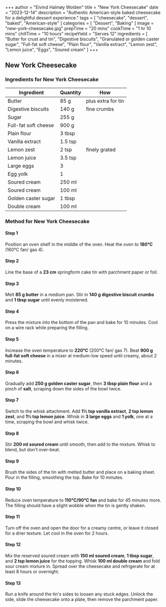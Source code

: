 +++
author = "Eivind Halmøy Wolden"
title = "New York Cheesecake"
date = "2023-12-14"
description = "Authentic American-style baked cheesecake for a delightful dessert experience."
tags = [
    "cheesecake",
    "dessert",
    "baked",
    "American-style"
]
categories = [
    "Dessert",
    "Baking"
]
image = "new-york-cheesecake.jpg"
prepTime = "20 mins"
cookTime = "1 hr 10 mins"
chillTime = "10 hours"
recipeYield = "Serves 12"
ingredients = [
    "Butter for crust and tin",
    "Digestive biscuits",
    "Granulated or golden caster sugar",
    "Full-fat soft cheese",
    "Plain flour",
    "Vanilla extract",
    "Lemon zest",
    "Lemon juice",
    "Eggs",
    "Soured cream"
]
+++

## New York Cheesecake
### Ingredients for New York Cheesecake
Ingredient | Quantity | How
---|---|---
Butter | 85 g | plus extra for tin
Digestive biscuits | 140 g | fine crumbs
Sugar |  255 g | 
Full-fat soft cheese | 900 g | 
Plain flour | 3 tbsp | 
Vanilla extract | 1.5 tsp | 
Lemon zest | 2 tsp | finely grated
Lemon juice | 3.5 tsp | 
Large eggs | 3 | 
Egg yolk | 1 | 
Soured cream | 250 ml | 
Soured cream | 100 ml | 
Golden caster sugar | 1 tbsp | 
Double cream | 100 ml |

### Method for New York Cheesecake
#### Step 1
Position an oven shelf in the middle of the oven. Heat the oven to **180°C** (160°C fan/ gas 4).

#### Step 2
Line the base of a **23 cm** springform cake tin with parchment paper or foil.

#### Step 3
Melt **85 g butter** in a medium pan. Stir in **140 g digestive biscuit crumbs** and **1 tbsp sugar** until evenly moistened.

#### Step 4
Press the mixture into the bottom of the pan and bake for 10 minutes. Cool on a wire rack while preparing the filling.

#### Step 5
Increase the oven temperature to **220°C** (200°C fan/ gas 7). Beat **900 g full-fat soft cheese** in a mixer at medium-low speed until creamy, about 2 minutes.

#### Step 6
Gradually add **250 g golden caster sugar**, then **3 tbsp plain flour** and a pinch of **salt**, scraping down the sides of the bowl twice.

#### Step 7
Switch to the whisk attachment. Add **1½ tsp vanilla extract**, **2 tsp lemon zest**, and **1½ tsp lemon juice**. Whisk in **3 large eggs** and **1 yolk**, one at a time, scraping the bowl and whisk twice.

#### Step 8
Stir **200 ml soured cream** until smooth, then add to the mixture. Whisk to blend, but don't over-beat.

#### Step 9
Brush the sides of the tin with melted butter and place on a baking sheet. Pour in the filling, smoothing the top. Bake for 10 minutes.

#### Step 10
Reduce oven temperature to **110°C/90°C fan** and bake for 45 minutes more. The filling should have a slight wobble when the tin is gently shaken.

#### Step 11
Turn off the oven and open the door for a creamy centre, or leave it closed for a drier texture. Let cool in the oven for 2 hours.

#### Step 12
Mix the reserved soured cream with **150 ml soured cream**, **1 tbsp sugar**, and **2 tsp lemon juice** for the topping. Whisk **100 ml double cream** and fold sour cream mixture in. Spread over the cheesecake and refrigerate for at least 8 hours or overnight.

#### Step 13
Run a knife around the tin's sides to loosen any stuck edges. Unlock the side, slide the cheesecake onto a plate, then remove the parchment paper.

